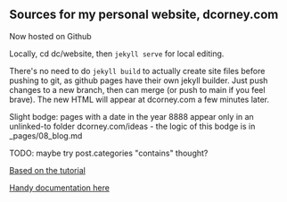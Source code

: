 ## Sources for my personal website, dcorney.com

Now hosted on Github

Locally, cd dc/website, then `jekyll serve` for local editing.

There's no need to do `jekyll build` to actually create site files before pushing to git, as github pages have their own jekyll builder. Just push changes to a new branch, then can merge (or push to main if you feel brave). The new HTML will appear at dcorney.com a few minutes later.

Slight bodge: pages with a date in the year 8888 appear only in an unlinked-to folder dcorney.com/ideas - the logic of this bodge is in _pages/08_blog.md

TODO: maybe try post.categories "contains" thought?

[Based on the tutorial](http://taniarascia.com/make-a-static-website-with-jekyll)

[Handy documentation here](https://shopify.dev/docs/themes/liquid/reference/basics/operators)